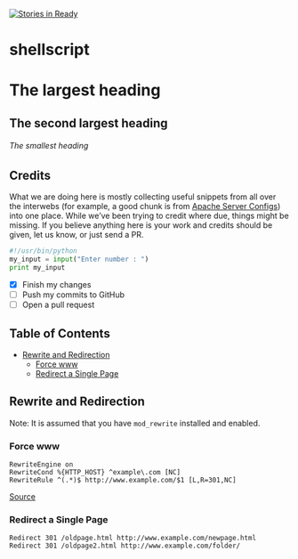 [![Stories in Ready](https://badge.waffle.io/sureshecom/shellscript.png?label=ready&title=Ready)](https://waffle.io/sureshecom/shellscript)
# shellscript
# The largest heading
## The second largest heading
###### The smallest heading

## Credits
What we are doing here is mostly collecting useful snippets from all over the interwebs (for example, a good chunk is from [Apache Server Configs](https://github.com/h5bp/server-configs-apache)) into one place. While we’ve been trying to credit where due, things might be missing. If you believe anything here is your work and credits should be given, let us know, or just send a PR.

```python
#!/usr/bin/python
my_input = input("Enter number : ")
print my_input
```

- [x] Finish my changes
- [ ] Push my commits to GitHub
- [ ] Open a pull request

## Table of Contents
- [Rewrite and Redirection](#rewrite-and-redirection)
    - [Force www](#force-www)
    - [Redirect a Single Page](#redirect-a-single-page)
    
## Rewrite and Redirection
Note: It is assumed that you have `mod_rewrite` installed and enabled.

### Force www
``` apacheconf
RewriteEngine on
RewriteCond %{HTTP_HOST} ^example\.com [NC]
RewriteRule ^(.*)$ http://www.example.com/$1 [L,R=301,NC]
```


[Source](http://www.abeautifulsite.net/access-pages-without-the-php-extension-using-htaccess/)

### Redirect a Single Page
``` apacheconf
Redirect 301 /oldpage.html http://www.example.com/newpage.html
Redirect 301 /oldpage2.html http://www.example.com/folder/
```
